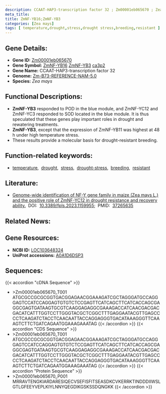 ```yaml
---
description: CCAAT-HAP3-transcription factor 32 ; Zm00001eb065670 ; Zea mays
meta_title:
title: ZmNF-YB16;ZmNF-YB3
categories: [Zea mays]
tags: [ temperature,drought,stress,drought stress,breeding,resistant ]
---
```


## Gene Details:
- **Gene ID:**	[Zm00001eb065670](https://www.maizegdb.org/gene_center/gene/Zm00001eb065670)
- **Gene Symbol:** <u>ZmNF-YB16</u>&nbsp;<u>ZmNF-YB3</u>&nbsp;<u>ca3p2</u>
- **Gene Name:** CCAAT-HAP3-transcription factor 32
- **Genome:** [Zm-B73-REFERENCE-NAM-5.0](https://www.maizegdb.org/genome/assembly/Zm-B73-REFERENCE-NAM-5.0)
- **Species:** *Zea mays*

## Functional Descriptions:
   - **ZmNF-YB3** responded to POD in the blue module, and ZmNF-YC12 and ZmNF-YC3 responded to SOD located in the blue module. It is thus speculated that these genes play important roles in drought and rewatering treatments.
   - **ZmNF-YB3**, except that the expression of ZmNF-YB11 was highest at 48 h under high temperature stress.
   - These results provide a molecular basis for drought-resistant breeding.

## Function-related keywords:
- [temperature](/tags/temperature/),&nbsp;&nbsp;[drought](/tags/drought/),&nbsp;&nbsp;[stress](/tags/stress/),&nbsp;&nbsp;[drought-stress](/tags/drought-stress/),&nbsp;&nbsp;[breeding](/tags/breeding/),&nbsp;&nbsp;[resistant](/tags/resistant/)

## Literature:
   - [Genome-wide identification of NF-Y gene family in maize (Zea mays L.) and the positive role of ZmNF-YC12 in drought resistance and recovery ability.](https://www.ncbi.nlm.nih.gov/pmc/articles/PMC10229843/)&nbsp;&nbsp;DOI:&nbsp;&nbsp;[10.3389/fpls.2023.1159955](https://www.ncbi.nlm.nih.gov/pmc/articles/PMC10229843/);&nbsp;&nbsp;PMID:&nbsp;&nbsp;[37265635](https://pubmed.ncbi.nlm.nih.gov/37265635/)

## Related News:

## Gene Resources:
- **NCBI ID:**  [LOC103648324](https://www.ncbi.nlm.nih.gov/gene/?term=LOC103648324)
- **UniProt accessions:** [A0A1D6DSP3](https://www.uniprot.org/uniprotkb/A0A1D6DSP3/entry)

## Sequences:
{{< accordion "cDNA Sequence" >}}
- \>Zm00001eb065670_T001
ATGCGCCGCGCGGTGACGGAGAACGGAAAGATCGCTAGGGATGCCAGGGAGTCCATCCAGGAGTGTGTCTCCGAGTTCATCAGCTTCATCACCAGCGAGGCGAGTGATAAGTGCGTCAAGGAGAGGCGAAAGACCATCAACGACGACGACATCATTTGGTCCTTGGGTACGCTCGGCTTTGAGGAATACGTTGAGCCCCTCAAGATCTACCTCAACAATTACCAGGAGGGTGACATAAAGGGTTCAAAGTCTTCTGATCAGAATGGAAAGAAATAG
{{< /accordion >}}
{{< accordion "CDS Sequence" >}}
- \>Zm00001eb065670_T001
ATGCGCCGCGCGGTGACGGAGAACGGAAAGATCGCTAGGGATGCCAGGGAGTCCATCCAGGAGTGTGTCTCCGAGTTCATCAGCTTCATCACCAGCGAGGCGAGTGATAAGTGCGTCAAGGAGAGGCGAAAGACCATCAACGACGACGACATCATTTGGTCCTTGGGTACGCTCGGCTTTGAGGAATACGTTGAGCCCCTCAAGATCTACCTCAACAATTACCAGGAGGGTGACATAAAGGGTTCAAAGTCTTCTGATCAGAATGGAAAGAAATAG
{{< /accordion >}}
{{< accordion "Protein Sequence" >}}
- \>Zm00001eb065670_P001
MRRAVTENGKIARDARESIQECVSEFISFITSEASDKCVKERRKTINDDDIIWSLGTLGFEEYVEPLKIYLNNYQEGDIKGSKSSDQNGKK
{{< /accordion >}}
